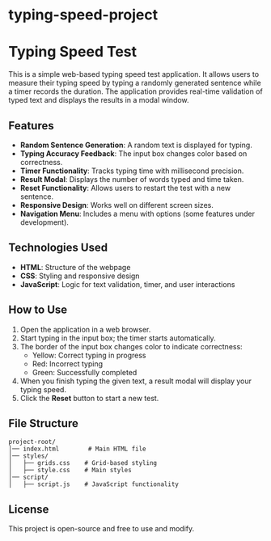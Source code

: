 # typing-speed-project
# Typing Speed Test

This is a simple web-based typing speed test application. It allows users to measure their typing speed by typing a randomly generated sentence while a timer records the duration. The application provides real-time validation of typed text and displays the results in a modal window.

## Features
- **Random Sentence Generation**: A random text is displayed for typing.
- **Typing Accuracy Feedback**: The input box changes color based on correctness.
- **Timer Functionality**: Tracks typing time with millisecond precision.
- **Result Modal**: Displays the number of words typed and time taken.
- **Reset Functionality**: Allows users to restart the test with a new sentence.
- **Responsive Design**: Works well on different screen sizes.
- **Navigation Menu**: Includes a menu with options (some features under development).

## Technologies Used
- **HTML**: Structure of the webpage
- **CSS**: Styling and responsive design
- **JavaScript**: Logic for text validation, timer, and user interactions

## How to Use
1. Open the application in a web browser.
2. Start typing in the input box; the timer starts automatically.
3. The border of the input box changes color to indicate correctness:
   - Yellow: Correct typing in progress
   - Red: Incorrect typing
   - Green: Successfully completed
4. When you finish typing the given text, a result modal will display your typing speed.
5. Click the **Reset** button to start a new test.

## File Structure
```
project-root/
│── index.html        # Main HTML file
│── styles/
│   ├── grids.css    # Grid-based styling
│   ├── style.css    # Main styles
│── script/
│   ├── script.js    # JavaScript functionality
```

## License
This project is open-source and free to use and modify.
